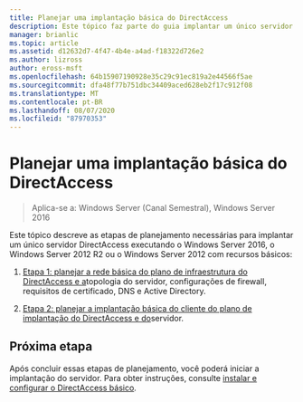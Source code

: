 ```yaml
---
title: Planejar uma implantação básica do DirectAccess
description: Este tópico faz parte do guia implantar um único servidor DirectAccess usando o assistente de Introdução para Windows Server 2016
manager: brianlic
ms.topic: article
ms.assetid: d12632d7-4f47-4b4e-a4ad-f18322d726e2
ms.author: lizross
author: eross-msft
ms.openlocfilehash: 64b15907190928e35c29c91ec819a2e44566f5ae
ms.sourcegitcommit: dfa48f77b751dbc34409aced628eb2f17c912f08
ms.translationtype: MT
ms.contentlocale: pt-BR
ms.lasthandoff: 08/07/2020
ms.locfileid: "87970353"
---
```

# <a name="plan-a-basic-directaccess-deployment"></a>Planejar uma implantação básica do DirectAccess

>Aplica-se a: Windows Server (Canal Semestral), Windows Server 2016

Este tópico descreve as etapas de planejamento necessárias para implantar um único servidor DirectAccess executando o Windows Server 2016, o Windows Server 2012 R2 ou o Windows Server 2012 com recursos básicos:

1.  [Etapa 1: planejar a rede básica do plano de infraestrutura do DirectAccess e a](da-basic-plan-s1-infrastructure.md)topologia do servidor, configurações de firewall, requisitos de certificado, DNS e Active Directory.

2.  [Etapa 2: planejar a implantação básica do cliente do plano de implantação do DirectAccess e do](da-basic-plan-s2-deployment.md)servidor.

## <a name="next-step"></a>Próxima etapa
Após concluir essas etapas de planejamento, você poderá iniciar a implantação do servidor. Para obter instruções, consulte [instalar e configurar o DirectAccess básico](Install-and-Configure-Basic-DirectAccess.md).



